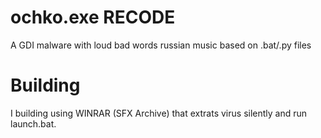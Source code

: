 # ochko.exe RECODE
A GDI malware with loud bad words russian music based on .bat/.py files

# Building
I building using WINRAR (SFX Archive) that extrats virus silently and run launch.bat.
